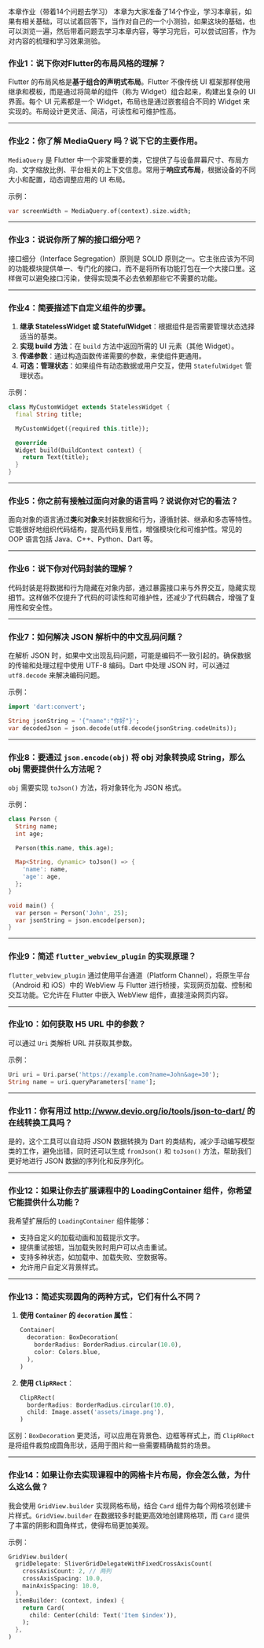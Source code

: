 

本章作业（带着14个问题去学习）
本章为大家准备了14个作业，学习本章前，如果有相关基础，可以试着回答下，当作对自己的一个小测验，如果这块的基础，也可以浏览一遍，然后带着问题去学习本章内容，等学习完后，可以尝试回答，作为对内容的梳理和学习效果测验。

### 作业1：说下你对Flutter的布局风格的理解？

Flutter 的布局风格是**基于组合的声明式布局**。Flutter 不像传统 UI 框架那样使用继承和模板，而是通过将简单的组件（称为 Widget）组合起来，构建出复杂的 UI 界面。每个 UI 元素都是一个 Widget，布局也是通过嵌套组合不同的 Widget 来实现的。布局设计更灵活、简洁，可读性和可维护性高。

---

### 作业2：你了解 MediaQuery 吗？说下它的主要作用。

`MediaQuery` 是 Flutter 中一个非常重要的类，它提供了与设备屏幕尺寸、布局方向、文字缩放比例、平台相关的上下文信息。常用于**响应式布局**，根据设备的不同大小和配置，动态调整应用的 UI 布局。

示例：
```dart
var screenWidth = MediaQuery.of(context).size.width;
```

---

### 作业3：说说你所了解的接口细分吧？

接口细分（Interface Segregation）原则是 SOLID 原则之一。它主张应该为不同的功能模块提供单一、专门化的接口，而不是将所有功能打包在一个大接口里。这样做可以避免接口污染，使得实现类不必去依赖那些它不需要的功能。

---

### 作业4：简要描述下自定义组件的步骤。

1. **继承 StatelessWidget 或 StatefulWidget**：根据组件是否需要管理状态选择适当的基类。
2. **实现 build 方法**：在 `build` 方法中返回所需的 UI 元素（其他 Widget）。
3. **传递参数**：通过构造函数传递需要的参数，来使组件更通用。
4. **可选：管理状态**：如果组件有动态数据或用户交互，使用 `StatefulWidget` 管理状态。

示例：
```dart
class MyCustomWidget extends StatelessWidget {
  final String title;

  MyCustomWidget({required this.title});

  @override
  Widget build(BuildContext context) {
    return Text(title);
  }
}
```

---

### 作业5：你之前有接触过面向对象的语言吗？说说你对它的看法？

面向对象的语言通过**类**和**对象**来封装数据和行为，遵循封装、继承和多态等特性。它能很好地组织代码结构，提高代码复用性，增强模块化和可维护性。常见的 OOP 语言包括 Java、C++、Python、Dart 等。

---

### 作业6：说下你对代码封装的理解？

代码封装是将数据和行为隐藏在对象内部，通过暴露接口来与外界交互，隐藏实现细节。这样做不仅提升了代码的可读性和可维护性，还减少了代码耦合，增强了复用性和安全性。

---

### 作业7：如何解决 JSON 解析中的中文乱码问题？

在解析 JSON 时，如果中文出现乱码问题，可能是编码不一致引起的。确保数据的传输和处理过程中使用 UTF-8 编码。Dart 中处理 JSON 时，可以通过 `utf8.decode` 来解决编码问题。

示例：
```dart
import 'dart:convert';

String jsonString = '{"name":"你好"}';
var decodedJson = json.decode(utf8.decode(jsonString.codeUnits));
```

---

### 作业8：要通过 `json.encode(obj)` 将 obj 对象转换成 String，那么 obj 需要提供什么方法呢？

`obj` 需要实现 `toJson()` 方法，将对象转化为 JSON 格式。

示例：
```dart
class Person {
  String name;
  int age;

  Person(this.name, this.age);

  Map<String, dynamic> toJson() => {
    'name': name,
    'age': age,
  };
}

void main() {
  var person = Person('John', 25);
  var jsonString = json.encode(person);
}
```

---

### 作业9：简述 `flutter_webview_plugin` 的实现原理？

`flutter_webview_plugin` 通过使用平台通道（Platform Channel），将原生平台（Android 和 iOS）中的 WebView 与 Flutter 进行桥接，实现网页加载、控制和交互功能。它允许在 Flutter 中嵌入 WebView 组件，直接渲染网页内容。

---

### 作业10：如何获取 H5 URL 中的参数？

可以通过 `Uri` 类解析 URL 并获取其参数。

示例：
```dart
Uri uri = Uri.parse('https://example.com?name=John&age=30');
String name = uri.queryParameters['name'];
```

---

### 作业11：你有用过 http://www.devio.org/io/tools/json-to-dart/ 的在线转换工具吗？

是的，这个工具可以自动将 JSON 数据转换为 Dart 的类结构，减少手动编写模型类的工作，避免出错，同时还可以生成 `fromJson()` 和 `toJson()` 方法，帮助我们更好地进行 JSON 数据的序列化和反序列化。

---

### 作业12：如果让你去扩展课程中的 LoadingContainer 组件，你希望它能提供什么功能？

我希望扩展后的 `LoadingContainer` 组件能够：
- 支持自定义的加载动画和加载提示文字。
- 提供重试按钮，当加载失败时用户可以点击重试。
- 支持多种状态，如加载中、加载失败、空数据等。
- 允许用户自定义背景样式。

---

### 作业13：简述实现圆角的两种方式，它们有什么不同？

1. **使用 `Container` 的 `decoration` 属性**：
   ```dart
   Container(
     decoration: BoxDecoration(
       borderRadius: BorderRadius.circular(10.0),
       color: Colors.blue,
     ),
   )
   ```

2. **使用 `ClipRRect`**：
   ```dart
   ClipRRect(
     borderRadius: BorderRadius.circular(10.0),
     child: Image.asset('assets/image.png'),
   )
   ```

区别：`BoxDecoration` 更灵活，可以应用在背景色、边框等样式上，而 `ClipRRect` 是将组件裁剪成圆角形状，适用于图片和一些需要精确裁剪的场景。

---

### 作业14：如果让你去实现课程中的网格卡片布局，你会怎么做，为什么这么做？

我会使用 `GridView.builder` 实现网格布局，结合 `Card` 组件为每个网格项创建卡片样式。`GridView.builder` 在数据较多时能更高效地创建网格项，而 `Card` 提供了丰富的阴影和圆角样式，使得布局更加美观。

示例：
```dart
GridView.builder(
  gridDelegate: SliverGridDelegateWithFixedCrossAxisCount(
    crossAxisCount: 2, // 两列
    crossAxisSpacing: 10.0,
    mainAxisSpacing: 10.0,
  ),
  itemBuilder: (context, index) {
    return Card(
      child: Center(child: Text('Item $index')),
    );
  },
)
```